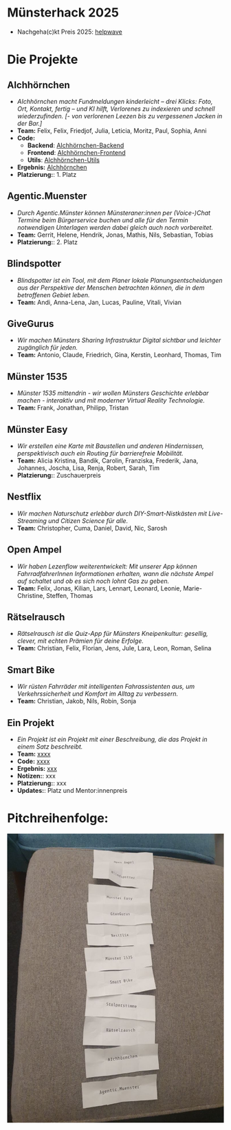 # Münsterhack 2025

- Nachgeha(c)kt Preis 2025: [helpwave](https://helpwave.de/)

# Die Projekte

## AIchhörnchen

- _AIchhörnchen macht Fundmeldungen kinderleicht – drei Klicks: Foto, Ort, Kontakt, fertig – und KI hilft, Verlorenes zu indexieren und schnell wiederzufinden.
[- von verlorenen Leezen bis zu vergessenen Jacken in der Bar.]_
- **Team:** Felix, Felix, Friedjof, Julia, Leticia, Moritz, Paul, Sophia, Anni
- **Code:** 
  - **Backend**: [AIchhörnchen-Backend](https://github.com/Just-another-Muensterhack/aichhoernchen-backend)
  - **Frontend**: [AIchhörnchen-Frontend](https://github.com/Just-another-Muensterhack/aichhoernchen-frontend)
  - **Utils**: [AIchhörnchen-Utils](https://github.com/Just-another-Muensterhack/aichhoernchen-utils)
- **Ergebnis:** [AIchhörnchen](https://aichhoernchen.de)
- **Platzierung:**: 1. Platz

## Agentic.Muenster

- _Durch Agentic.Münster können Münsteraner:innen per (Voice-)Chat Termine beim Bürgerservice buchen und alle für den Termin notwendigen Unterlagen werden dabei gleich auch noch vorbereitet._
- **Team:** Gerrit, Helene, Hendrik, Jonas, Mathis, Nils, Sebastian, Tobias
- **Platzierung:**: 2. Platz

## Blindspotter

- _Blindspotter ist ein Tool, mit dem Planer lokale Planungsentscheidungen aus der Perspektive der Menschen betrachten können, die in dem betroffenen Gebiet leben._
- **Team:** Andi, Anna-Lena, Jan, Lucas, Pauline, Vitali, Vivian

## GiveGurus

- _Wir machen Münsters Sharing Infrastruktur Digital sichtbar und leichter zugänglich für jeden._
- **Team:** Antonio, Claude, Friedrich, Gina, Kerstin, Leonhard, Thomas, Tim

## Münster 1535

- _Münster 1535 mittendrin - wir wollen Münsters Geschichte erlebbar machen - interaktiv und mit moderner Virtual Reality Technologie._
- **Team:** Frank, Jonathan, Philipp, Tristan

## Münster Easy

- _Wir erstellen eine Karte mit Baustellen und anderen Hindernissen, perspektivisch auch ein Routing für barrierefreie Mobilität._
- **Team:** Alicia Kristina, Bandik, Carolin, Franziska, Frederik, Jana, Johannes, Joscha, Lisa, Renja, Robert, Sarah, Tim
- **Platzierung:**: Zuschauerpreis

## Nestflix

- _Wir machen Naturschutz erlebbar durch DIY-Smart-Nistkästen mit Live-Streaming und Citizen Science für alle._
- **Team:** Christopher, Cuma, Daniel, David, Nic, Sarosh

## Open Ampel

- _Wir haben Lezenflow weiterentwickelt: Mit unserer App können FahrradfahrerInnen Informationen erhalten, wann die nächste Ampel auf schaltet und ob es sich noch lohnt Gas zu geben._
- **Team:** Felix, Jonas, Kilian, Lars, Lennart, Leonard, Leonie, Marie-Christine, Steffen, Thomas

## Rätselrausch

- _Rätselrausch ist die Quiz-App für Münsters Kneipenkultur: gesellig, clever, mit echten Prämien für deine Erfolge._
- **Team:** Christian, Felix, Florian, Jens, Jule, Lara, Leon, Roman, Selina

## Smart Bike

- _Wir rüsten Fahrräder mit intelligenten Fahrassistenten aus, um Verkehrssicherheit und Komfort im Alltag zu verbessern._
- **Team:** Christian, Jakob, Nils, Robin, Sonja




## Ein Projekt

- _Ein Projekt ist ein Projekt mit einer Beschreibung, die das Projekt in einem Satz beschreibt._
- **Team:** [xxxx](xxxx)
- **Code:** [xxxx](xxxx)
- **Ergebnis:** [xxx](xxx)
- **Notizen:**: xxx
- **Platzierung:**: xxx
- **Updates:**: Platz und Mentor:innenpreis

# Pitchreihenfolge:

![Pitchreihenfolge](./images/pitchreihenfolge2025.jpg)
